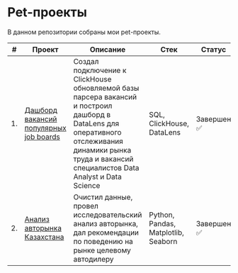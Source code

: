 # Pet-проекты
 
В данном репозитории собраны мои pet-проекты.

| #    | Проект                | Описание                                                     | Стек                                                         | Статус                                                         |
| ---- | ------------------------------------------------------------ | ------------------------------------------------------------ | ------------------------------------------------------------ | ------------------------------------------------------------ |
| 1.   | [Дашборд вакансий популярных job boards](https://github.com/mechfil/pet_projects/tree/main/Dashboard%20DataLens) | Создал подключение к ClickHouse обновляемой базы парсера вакансий и построил дашборд в DataLens для оперативного отслеживания динамики рынка труда и вакансий специалистов Data Analyst и Data Science | SQL, ClickHouse,  DataLens      | Завершен ✅     |
| 2.   | [Анализ авторынка Казахстана](https://github.com/mechfil/pet_projects/tree/main/Auto%20Kazakhstan) | Очистил данные, провел исследовательский анализ авторынка, дал рекомендации по поведению на рынке целевому автодилеру | Python, Pandas, Matplotlib, Seaborn       | Завершен ✅     |
